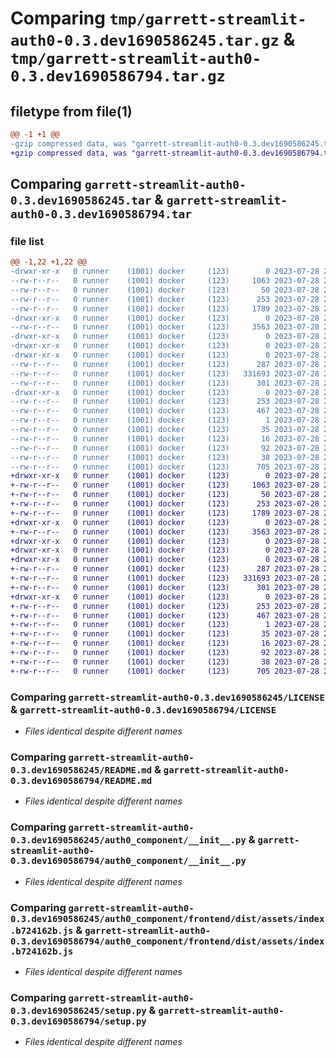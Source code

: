 # Comparing `tmp/garrett-streamlit-auth0-0.3.dev1690586245.tar.gz` & `tmp/garrett-streamlit-auth0-0.3.dev1690586794.tar.gz`

## filetype from file(1)

```diff
@@ -1 +1 @@
-gzip compressed data, was "garrett-streamlit-auth0-0.3.dev1690586245.tar", last modified: Fri Jul 28 23:17:25 2023, max compression
+gzip compressed data, was "garrett-streamlit-auth0-0.3.dev1690586794.tar", last modified: Fri Jul 28 23:26:34 2023, max compression
```

## Comparing `garrett-streamlit-auth0-0.3.dev1690586245.tar` & `garrett-streamlit-auth0-0.3.dev1690586794.tar`

### file list

```diff
@@ -1,22 +1,22 @@
-drwxr-xr-x   0 runner    (1001) docker     (123)        0 2023-07-28 23:17:25.773154 garrett-streamlit-auth0-0.3.dev1690586245/
--rw-r--r--   0 runner    (1001) docker     (123)     1063 2023-07-28 23:17:11.000000 garrett-streamlit-auth0-0.3.dev1690586245/LICENSE
--rw-r--r--   0 runner    (1001) docker     (123)       50 2023-07-28 23:17:11.000000 garrett-streamlit-auth0-0.3.dev1690586245/MANIFEST.in
--rw-r--r--   0 runner    (1001) docker     (123)      253 2023-07-28 23:17:25.773154 garrett-streamlit-auth0-0.3.dev1690586245/PKG-INFO
--rw-r--r--   0 runner    (1001) docker     (123)     1789 2023-07-28 23:17:11.000000 garrett-streamlit-auth0-0.3.dev1690586245/README.md
-drwxr-xr-x   0 runner    (1001) docker     (123)        0 2023-07-28 23:17:25.769153 garrett-streamlit-auth0-0.3.dev1690586245/auth0_component/
--rw-r--r--   0 runner    (1001) docker     (123)     3563 2023-07-28 23:17:11.000000 garrett-streamlit-auth0-0.3.dev1690586245/auth0_component/__init__.py
-drwxr-xr-x   0 runner    (1001) docker     (123)        0 2023-07-28 23:17:25.769153 garrett-streamlit-auth0-0.3.dev1690586245/auth0_component/frontend/
-drwxr-xr-x   0 runner    (1001) docker     (123)        0 2023-07-28 23:17:25.769153 garrett-streamlit-auth0-0.3.dev1690586245/auth0_component/frontend/dist/
-drwxr-xr-x   0 runner    (1001) docker     (123)        0 2023-07-28 23:17:25.773154 garrett-streamlit-auth0-0.3.dev1690586245/auth0_component/frontend/dist/assets/
--rw-r--r--   0 runner    (1001) docker     (123)      287 2023-07-28 23:17:25.000000 garrett-streamlit-auth0-0.3.dev1690586245/auth0_component/frontend/dist/assets/index.90c573b3.css
--rw-r--r--   0 runner    (1001) docker     (123)   331693 2023-07-28 23:17:25.000000 garrett-streamlit-auth0-0.3.dev1690586245/auth0_component/frontend/dist/assets/index.b724162b.js
--rw-r--r--   0 runner    (1001) docker     (123)      301 2023-07-28 23:17:25.000000 garrett-streamlit-auth0-0.3.dev1690586245/auth0_component/frontend/dist/index.html
-drwxr-xr-x   0 runner    (1001) docker     (123)        0 2023-07-28 23:17:25.773154 garrett-streamlit-auth0-0.3.dev1690586245/garrett_streamlit_auth0.egg-info/
--rw-r--r--   0 runner    (1001) docker     (123)      253 2023-07-28 23:17:25.000000 garrett-streamlit-auth0-0.3.dev1690586245/garrett_streamlit_auth0.egg-info/PKG-INFO
--rw-r--r--   0 runner    (1001) docker     (123)      467 2023-07-28 23:17:25.000000 garrett-streamlit-auth0-0.3.dev1690586245/garrett_streamlit_auth0.egg-info/SOURCES.txt
--rw-r--r--   0 runner    (1001) docker     (123)        1 2023-07-28 23:17:25.000000 garrett-streamlit-auth0-0.3.dev1690586245/garrett_streamlit_auth0.egg-info/dependency_links.txt
--rw-r--r--   0 runner    (1001) docker     (123)       35 2023-07-28 23:17:25.000000 garrett-streamlit-auth0-0.3.dev1690586245/garrett_streamlit_auth0.egg-info/requires.txt
--rw-r--r--   0 runner    (1001) docker     (123)       16 2023-07-28 23:17:25.000000 garrett-streamlit-auth0-0.3.dev1690586245/garrett_streamlit_auth0.egg-info/top_level.txt
--rw-r--r--   0 runner    (1001) docker     (123)       92 2023-07-28 23:17:11.000000 garrett-streamlit-auth0-0.3.dev1690586245/pyproject.toml
--rw-r--r--   0 runner    (1001) docker     (123)       38 2023-07-28 23:17:25.773154 garrett-streamlit-auth0-0.3.dev1690586245/setup.cfg
--rw-r--r--   0 runner    (1001) docker     (123)      705 2023-07-28 23:17:11.000000 garrett-streamlit-auth0-0.3.dev1690586245/setup.py
+drwxr-xr-x   0 runner    (1001) docker     (123)        0 2023-07-28 23:26:34.171357 garrett-streamlit-auth0-0.3.dev1690586794/
+-rw-r--r--   0 runner    (1001) docker     (123)     1063 2023-07-28 23:26:22.000000 garrett-streamlit-auth0-0.3.dev1690586794/LICENSE
+-rw-r--r--   0 runner    (1001) docker     (123)       50 2023-07-28 23:26:22.000000 garrett-streamlit-auth0-0.3.dev1690586794/MANIFEST.in
+-rw-r--r--   0 runner    (1001) docker     (123)      253 2023-07-28 23:26:34.171357 garrett-streamlit-auth0-0.3.dev1690586794/PKG-INFO
+-rw-r--r--   0 runner    (1001) docker     (123)     1789 2023-07-28 23:26:22.000000 garrett-streamlit-auth0-0.3.dev1690586794/README.md
+drwxr-xr-x   0 runner    (1001) docker     (123)        0 2023-07-28 23:26:34.167357 garrett-streamlit-auth0-0.3.dev1690586794/auth0_component/
+-rw-r--r--   0 runner    (1001) docker     (123)     3563 2023-07-28 23:26:22.000000 garrett-streamlit-auth0-0.3.dev1690586794/auth0_component/__init__.py
+drwxr-xr-x   0 runner    (1001) docker     (123)        0 2023-07-28 23:26:34.167357 garrett-streamlit-auth0-0.3.dev1690586794/auth0_component/frontend/
+drwxr-xr-x   0 runner    (1001) docker     (123)        0 2023-07-28 23:26:34.167357 garrett-streamlit-auth0-0.3.dev1690586794/auth0_component/frontend/dist/
+drwxr-xr-x   0 runner    (1001) docker     (123)        0 2023-07-28 23:26:34.167357 garrett-streamlit-auth0-0.3.dev1690586794/auth0_component/frontend/dist/assets/
+-rw-r--r--   0 runner    (1001) docker     (123)      287 2023-07-28 23:26:33.000000 garrett-streamlit-auth0-0.3.dev1690586794/auth0_component/frontend/dist/assets/index.90c573b3.css
+-rw-r--r--   0 runner    (1001) docker     (123)   331693 2023-07-28 23:26:33.000000 garrett-streamlit-auth0-0.3.dev1690586794/auth0_component/frontend/dist/assets/index.b724162b.js
+-rw-r--r--   0 runner    (1001) docker     (123)      301 2023-07-28 23:26:33.000000 garrett-streamlit-auth0-0.3.dev1690586794/auth0_component/frontend/dist/index.html
+drwxr-xr-x   0 runner    (1001) docker     (123)        0 2023-07-28 23:26:34.167357 garrett-streamlit-auth0-0.3.dev1690586794/garrett_streamlit_auth0.egg-info/
+-rw-r--r--   0 runner    (1001) docker     (123)      253 2023-07-28 23:26:34.000000 garrett-streamlit-auth0-0.3.dev1690586794/garrett_streamlit_auth0.egg-info/PKG-INFO
+-rw-r--r--   0 runner    (1001) docker     (123)      467 2023-07-28 23:26:34.000000 garrett-streamlit-auth0-0.3.dev1690586794/garrett_streamlit_auth0.egg-info/SOURCES.txt
+-rw-r--r--   0 runner    (1001) docker     (123)        1 2023-07-28 23:26:34.000000 garrett-streamlit-auth0-0.3.dev1690586794/garrett_streamlit_auth0.egg-info/dependency_links.txt
+-rw-r--r--   0 runner    (1001) docker     (123)       35 2023-07-28 23:26:34.000000 garrett-streamlit-auth0-0.3.dev1690586794/garrett_streamlit_auth0.egg-info/requires.txt
+-rw-r--r--   0 runner    (1001) docker     (123)       16 2023-07-28 23:26:34.000000 garrett-streamlit-auth0-0.3.dev1690586794/garrett_streamlit_auth0.egg-info/top_level.txt
+-rw-r--r--   0 runner    (1001) docker     (123)       92 2023-07-28 23:26:22.000000 garrett-streamlit-auth0-0.3.dev1690586794/pyproject.toml
+-rw-r--r--   0 runner    (1001) docker     (123)       38 2023-07-28 23:26:34.171357 garrett-streamlit-auth0-0.3.dev1690586794/setup.cfg
+-rw-r--r--   0 runner    (1001) docker     (123)      705 2023-07-28 23:26:22.000000 garrett-streamlit-auth0-0.3.dev1690586794/setup.py
```

### Comparing `garrett-streamlit-auth0-0.3.dev1690586245/LICENSE` & `garrett-streamlit-auth0-0.3.dev1690586794/LICENSE`

 * *Files identical despite different names*

### Comparing `garrett-streamlit-auth0-0.3.dev1690586245/README.md` & `garrett-streamlit-auth0-0.3.dev1690586794/README.md`

 * *Files identical despite different names*

### Comparing `garrett-streamlit-auth0-0.3.dev1690586245/auth0_component/__init__.py` & `garrett-streamlit-auth0-0.3.dev1690586794/auth0_component/__init__.py`

 * *Files identical despite different names*

### Comparing `garrett-streamlit-auth0-0.3.dev1690586245/auth0_component/frontend/dist/assets/index.b724162b.js` & `garrett-streamlit-auth0-0.3.dev1690586794/auth0_component/frontend/dist/assets/index.b724162b.js`

 * *Files identical despite different names*

### Comparing `garrett-streamlit-auth0-0.3.dev1690586245/setup.py` & `garrett-streamlit-auth0-0.3.dev1690586794/setup.py`

 * *Files identical despite different names*

